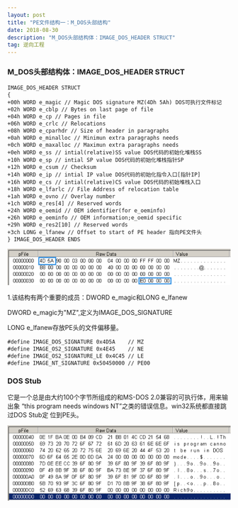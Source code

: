 ```yaml
---
layout: post
title: "PE文件结构一：M_DOS头部结构"
date: 2018-08-30 
description: "M_DOS头部结构体：IMAGE_DOS_HEADER STRUCT"
tag: 逆向工程 
---   
```




###  M_DOS头部结构体：IMAGE_DOS_HEADER STRUCT
    IMAGE_DOS_HEADER STRUCT
    { 
    +00h WORD e_magic // Magic DOS signature MZ(4Dh 5Ah) DOS可执行文件标记 
    +02h WORD e_cblp // Bytes on last page of file 
    +04h WORD e_cp // Pages in file 
    +06h WORD e_crlc // Relocations 
    +08h WORD e_cparhdr // Size of header in paragraphs 
    +0ah WORD e_minalloc // Minimun extra paragraphs needs 
    +0ch WORD e_maxalloc // Maximun extra paragraphs needs 
    +0eh WORD e_ss // intial(relative)SS value DOS代码的初始化堆栈SS 
    +10h WORD e_sp // intial SP value DOS代码的初始化堆栈指针SP 
    +12h WORD e_csum // Checksum 
    +14h WORD e_ip // intial IP value DOS代码的初始化指令入口[指针IP] 
    +16h WORD e_cs // intial(relative)CS value DOS代码的初始堆栈入口 
    +18h WORD e_lfarlc // File Address of relocation table 
    +1ah WORD e_ovno // Overlay number 
    +1ch WORD e_res[4] // Reserved words 
    +24h WORD e_oemid // OEM identifier(for e_oeminfo) 
    +26h WORD e_oeminfo // OEM information;e_oemid specific 
    +29h WORD e_res2[10] // Reserved words 
    +3ch LONG e_lfanew // Offset to start of PE header 指向PE文件头 
    } IMAGE_DOS_HEADER ENDS
![](/imag/20180910/MS_DOS.png)

1.该结构有两个重要的成员：DWORD e_magic和LONG e_lfanew

 
 
 DWORD e_magic为"MZ",定义为IMAGE_DOS_SIGNATURE
 
 LONG e_lfanew存放PE头的文件偏移量。

    #define IMAGE_DOS_SIGNATURE 0x4D5A    // MZ 
    #define IMAGE_OS2_SIGNATURE 0x4E45    // NE
    #define IMAGE_OS2_SIGNATURE_LE 0x4C45 // LE 
    #define IMAGE_NT_SIGNATURE 0x50450000 // PE00

###  DOS Stub

它是一个总是由大约100个字节所组成的和MS-DOS 2.0兼容的可执行体，用来输出象
“this program needs windows NT”之类的错误信息。win32系统都直接跳过DOS Stub定
位到PE头。

![](/imag/20180910/DOS_Stub.png)










